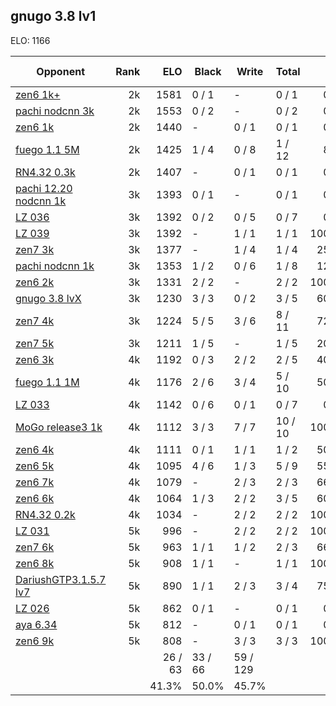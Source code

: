 ## gnugo 3.8 lv1 ##

ELO: 1166

Opponent | Rank | ELO | Black | Write | Total | Win rate
---------|-----:|----:|-------|-------|-------|-------:
[zen6 1k+](zen6%201k+.md) | 2k | 1581 | 0 / 1 | - | 0 / 1 | 0.0%
[pachi nodcnn 3k](pachi%20nodcnn%203k.md) | 2k | 1553 | 0 / 2 | - | 0 / 2 | 0.0%
[zen6 1k](zen6%201k.md) | 2k | 1440 | - | 0 / 1 | 0 / 1 | 0.0%
[fuego 1.1 5M](fuego%201.1%205M.md) | 2k | 1425 | 1 / 4 | 0 / 8 | 1 / 12 | 8.3%
[RN4.32 0.3k](RN4.32%200.3k.md) | 2k | 1407 | - | 0 / 1 | 0 / 1 | 0.0%
[pachi 12.20 nodcnn 1k](pachi%2012.20%20nodcnn%201k.md) | 3k | 1393 | 0 / 1 | - | 0 / 1 | 0.0%
[LZ 036](LZ%20036.md) | 3k | 1392 | 0 / 2 | 0 / 5 | 0 / 7 | 0.0%
[LZ 039](LZ%20039.md) | 3k | 1392 | - | 1 / 1 | 1 / 1 | 100.0%
[zen7 3k](zen7%203k.md) | 3k | 1377 | - | 1 / 4 | 1 / 4 | 25.0%
[pachi nodcnn 1k](pachi%20nodcnn%201k.md) | 3k | 1353 | 1 / 2 | 0 / 6 | 1 / 8 | 12.5%
[zen6 2k](zen6%202k.md) | 3k | 1331 | 2 / 2 | - | 2 / 2 | 100.0%
[gnugo 3.8 lvX](gnugo%203.8%20lvX.md) | 3k | 1230 | 3 / 3 | 0 / 2 | 3 / 5 | 60.0%
[zen7 4k](zen7%204k.md) | 3k | 1224 | 5 / 5 | 3 / 6 | 8 / 11 | 72.7%
[zen7 5k](zen7%205k.md) | 3k | 1211 | 1 / 5 | - | 1 / 5 | 20.0%
[zen6 3k](zen6%203k.md) | 4k | 1192 | 0 / 3 | 2 / 2 | 2 / 5 | 40.0%
[fuego 1.1 1M](fuego%201.1%201M.md) | 4k | 1176 | 2 / 6 | 3 / 4 | 5 / 10 | 50.0%
[LZ 033](LZ%20033.md) | 4k | 1142 | 0 / 6 | 0 / 1 | 0 / 7 | 0.0%
[MoGo release3 1k](MoGo%20release3%201k.md) | 4k | 1112 | 3 / 3 | 7 / 7 | 10 / 10 | 100.0%
[zen6 4k](zen6%204k.md) | 4k | 1111 | 0 / 1 | 1 / 1 | 1 / 2 | 50.0%
[zen6 5k](zen6%205k.md) | 4k | 1095 | 4 / 6 | 1 / 3 | 5 / 9 | 55.6%
[zen6 7k](zen6%207k.md) | 4k | 1079 | - | 2 / 3 | 2 / 3 | 66.7%
[zen6 6k](zen6%206k.md) | 4k | 1064 | 1 / 3 | 2 / 2 | 3 / 5 | 60.0%
[RN4.32 0.2k](RN4.32%200.2k.md) | 4k | 1034 | - | 2 / 2 | 2 / 2 | 100.0%
[LZ 031](LZ%20031.md) | 5k | 996 | - | 2 / 2 | 2 / 2 | 100.0%
[zen7 6k](zen7%206k.md) | 5k | 963 | 1 / 1 | 1 / 2 | 2 / 3 | 66.7%
[zen6 8k](zen6%208k.md) | 5k | 908 | 1 / 1 | - | 1 / 1 | 100.0%
[DariushGTP3.1.5.7 lv7](DariushGTP3.1.5.7%20lv7.md) | 5k | 890 | 1 / 1 | 2 / 3 | 3 / 4 | 75.0%
[LZ 026](LZ%20026.md) | 5k | 862 | 0 / 1 | - | 0 / 1 | 0.0%
[aya 6.34](aya%206.34.md) | 5k | 812 | - | 0 / 1 | 0 / 1 | 0.0%
[zen6 9k](zen6%209k.md) | 5k | 808 | - | 3 / 3 | 3 / 3 | 100.0%
 | | | 26 / 63 | 33 / 66 | 59 / 129 | 
 | | | 41.3% | 50.0% | 45.7% | 
